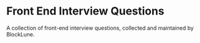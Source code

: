 # Front End Interview Questions

A collection of front-end interview questions, collected and maintained by BlockLune.
